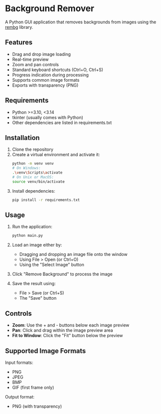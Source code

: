 # Background Remover

A Python GUI application that removes backgrounds from images using the [rembg](https://github.com/danielgatis/rembg) library.

## Features

- Drag and drop image loading
- Real-time preview
- Zoom and pan controls
- Standard keyboard shortcuts (Ctrl+O, Ctrl+S)
- Progress indication during processing
- Supports common image formats
- Exports with transparency (PNG)

## Requirements

- Python >=3.10, <3.14
- tkinter (usually comes with Python)
- Other dependencies are listed in requirements.txt

## Installation

1. Clone the repository
2. Create a virtual environment and activate it:
   ```bash
   python -m venv venv
   # On Windows:
   .\venv\Scripts\activate
   # On Unix or MacOS:
   source venv/bin/activate
   ```
3. Install dependencies:
   ```bash
   pip install -r requirements.txt
   ```

## Usage

1. Run the application:
   ```bash
   python main.py
   ```

2. Load an image either by:
   - Dragging and dropping an image file onto the window
   - Using File > Open (or Ctrl+O)
   - Using the "Select Image" button

3. Click "Remove Background" to process the image

4. Save the result using:
   - File > Save (or Ctrl+S)
   - The "Save" button

## Controls

- **Zoom**: Use the + and - buttons below each image preview
- **Pan**: Click and drag within the image preview area
- **Fit to Window**: Click the "Fit" button below the preview

## Supported Image Formats

Input formats:
- PNG
- JPEG
- BMP
- GIF (first frame only)

Output format:
- PNG (with transparency)